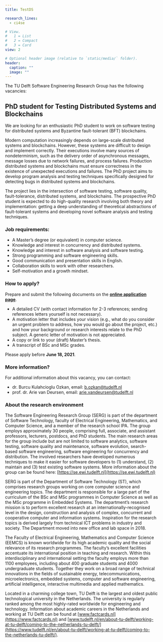```yaml
---
title: TestDS

research_lines:
  - ci4se

# View.
#   1 = List
#   2 = Compact
#   3 = Card
view: 2

# Optional header image (relative to `static/media/` folder).
header:
  caption: ""
  image: ""
---
```



The TU Delft Software Engineering Research Group has the following vacancies:

PhD student for Testing Distributed Systems and Blockchains
-----------------------------------------------------------

We are looking for an enthusiastic PhD student to work on software testing for distributed systems and Byzantine fault-tolerant (BFT) blockchains.

Modern computation increasingly depends on large-scale distributed systems and blockchains. However, these systems are difficult to design and implement correctly. Their executions involve many sources of nondeterminism, such as the delivery order of asynchronous messages, message losses due to network failures, and process failures. Production distributed systems and blockchains must ensure correctness in the existence of unexpected executions and failures. The PhD project aims to develop program analysis and testing techniques specifically designed for detecting bugs in distributed systems and blockchains.

The project lies in the intersection of software testing, software quality, fault-tolerance, distributed systems, and blockchains. The prospective PhD student is expected to do high-quality research involving both theory and implementation: getting a deep understanding of theoretical abstractions of fault-tolerant systems and developing novel software analysis and testing techniques.

### Job requirements:

* A Master’s degree (or equivalent) in computer science.
* Knowledge and interest in concurrency and distributed systems.
* Knowledge and interest in software analysis and software testing.
* Strong programming and software engineering skills.
* Good communication and presentation skills in English.
* Collaboration skills to work with other researchers.
* Self-motivation and a growth mindset.

### How to apply?

Prepare and submit the following documents on the [**online application page**](https://www.tudelft.nl/over-tu-delft/werken-bij-tu-delft/vacatures/details?jobId=2915).

* A detailed CV (with contact information for 2-3 references; sending references letters yourself is not necessary).
* A motivation letter that includes your vision (e.g., what do you consider an urgent problem to address, how you would go about the project, etc.) and how your background or research interests relate to the PhD subject. A generic letter of motivation is not appreciated.
* A copy or link to your (draft) Master’s thesis.
* A transcript of BSc and MSc grades.

Please apply before **June 18, 2021**.

### More information?

For additional information about this vacancy, you can contact:

* dr. Burcu Kulahcioglu Ozkan, email: b.ozkan@tudelft.nl
* prof. dr. Arie van Deursen, email: arie.vandeursen@tudelft.nl

### About the research environment

The Software Engineering Research Group (SERG) is part of the department of Software Technology, faculty of Electrical Engineering, Mathematics, and Computer Science, and a member of the research school IPA. The group employs approximately 30 people, comprising full, associate, and assistant professors, lecturers, postdocs, and PhD students. The main research areas for the group include but are not limited to software analytics, software testing, software quality and maintenance, software evolution, search-based software engineering, software engineering for concurrency and distribution. The involved researchers have developed numerous techniques to make it easier for software developers to (1) understand, (2) maintain and (3) test existing software systems. More information about the group can be found here: [https://se.ewi.tudelft.nl](https://se.ewi.tudelft.nl)

SERG is part of the Department of Software Technology (ST), which comprises research groups working on core computer science and engineering topics. The department is responsible for a large part of the curriculum of the BSc and MSc programmes in Computer Science as well as the MSc programme in Embedded Systems. The department’s research mission is to perform excellent research at an internationally-recognised level in the design, construction and analysis of complex, concurrent and cooperative computer and information systems. Inspiration for the research topics is derived largely from technical ICT problems in industry and society. The Department moved into new office and lab space in 2018.

The Faculty of Electrical Engineering, Mathematics and Computer Science (EEMCS) is known worldwide for its high academic quality and the social relevance of its research programmes. The faculty’s excellent facilities accentuate its international position in teaching and research. Within this interdisciplinary and international setting the faculty employs more than 1100 employees, including about 400 graduate students and 4000 undergraduate students. Together they work on a broad range of technical innovations in the fields of sustainable energy, telecommunications, microelectronics, embedded systems, computer and software engineering, artificial intelligence, interactive multimedia and applied mathematics.

Located in a charming college town, TU Delft is the largest and oldest public technological university in the Netherlands. The university is regularly ranked among the most highly-rated worldwide for engineering and technology. Information about academic careers in the Netherlands and working at TU Delft can be found at [www.factcards.nl](https://www.factcards.nl) and [www.tudelft.nl/en/about-tu-delft/working-at-tu-delft/coming-to-the-netherlands-tu-delft/](https://www.tudelft.nl/en/about-tu-delft/working-at-tu-delft/coming-to-the-netherlands-tu-delft/).
